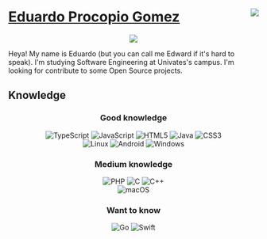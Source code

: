 # <a href="https://eduardo.ix.tc">Eduardo Procopio Gomez</a>[<img align="right" src="https://ko-fi.com/img/githubbutton_sm.svg">](https://ko-fi.com/eduapps)
<div align="center">
 
![](https://github-readme-stats.vercel.app/api?username=EduApps-CDG&show_icons=true&theme=github_dark)

</div>

Heya! My name is Eduardo (but you can call me Edward if it's hard to speak). I'm studying Software Engineering at Univates's campus. I'm looking for contribute to some Open Source projects.

## Knowledge
<div align="center">

### Good knowledge
<img src="https://img.shields.io/badge/typescript-%23007ACC.svg?style=for-the-badge&amp;logo=typescript&amp;logoColor=white" alt="TypeScript">
<img src="https://img.shields.io/badge/javascript-%23323330.svg?style=for-the-badge&amp;logo=javascript&amp;logoColor=%23F7DF1E" alt="JavaScript">
<img src="https://img.shields.io/badge/html5-%23E34F26.svg?style=for-the-badge&amp;logo=html5&amp;logoColor=white" alt="HTML5">
<img src="https://img.shields.io/badge/java-%23ED8B00.svg?style=for-the-badge&amp;logo=java&amp;logoColor=white" alt="Java">
<img src="https://img.shields.io/badge/css3-%231572B6.svg?style=for-the-badge&amp;logo=css3&amp;logoColor=white" alt="CSS3">
<br>
<img src="https://img.shields.io/badge/Linux-FCC624?style=for-the-badge&amp;logo=linux&amp;logoColor=black" alt="Linux">
<img src="https://img.shields.io/badge/Android-3DDC84?style=for-the-badge&amp;logo=android&amp;logoColor=white" alt="Android">
<img src="https://img.shields.io/badge/Windows-0078D6?style=for-the-badge&amp;logo=windows&amp;logoColor=white" alt="Windows">

### Medium knowledge
<img src="https://img.shields.io/badge/php-%23777BB4.svg?style=for-the-badge&amp;logo=php&amp;logoColor=white" alt="PHP">
<img src="https://img.shields.io/badge/c-%2300599C.svg?style=for-the-badge&amp;logo=c&amp;logoColor=white" alt="C">
<img src="https://img.shields.io/badge/c++-%2300599C.svg?style=for-the-badge&amp;logo=c%2B%2B&amp;logoColor=white" alt="C++">
<br>
<img src="https://img.shields.io/badge/mac%20os-000000?style=for-the-badge&amp;logo=macos&amp;logoColor=F0F0F0" alt="macOS"></td>

### Want to know
<img src="https://img.shields.io/badge/go-%2300ADD8.svg?style=for-the-badge&amp;logo=go&amp;logoColor=white" alt="Go">
<img src="https://img.shields.io/badge/swift-F54A2A?style=for-the-badge&amp;logo=swift&amp;logoColor=white" alt="Swift">
